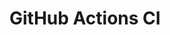 # GitHub Actions CI




























































































































































































































































































































































































































































































































































































































